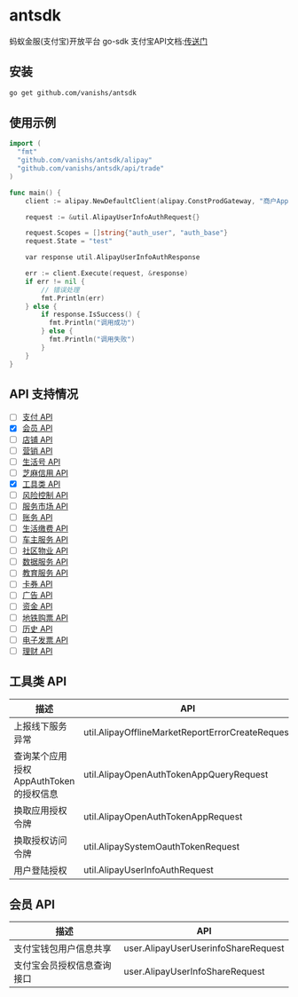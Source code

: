 # antsdk
蚂蚁金服(支付宝)开放平台 go-sdk
支付宝API文档:[传送门](https://docs.open.alipay.com/api)

## 安装
```bash
go get github.com/vanishs/antsdk
```

## 使用示例

```go
import (
  "fmt"
  "github.com/vanishs/antsdk/alipay"
  "github.com/vanishs/antsdk/api/trade"
)

func main() {
    client := alipay.NewDefaultClient(alipay.ConstProdGateway, "商户AppId", "商户密钥", "支付宝公钥", alipay.ConstSignTypeRsaRSA)

    request := &util.AlipayUserInfoAuthRequest{}

    request.Scopes = []string{"auth_user", "auth_base"}
    request.State = "test"

    var response util.AlipayUserInfoAuthResponse

    err := client.Execute(request, &response)
    if err != nil {
        // 错误处理
        fmt.Println(err)
    } else {
        if response.IsSuccess() {
          fmt.Println("调用成功")
        } else {
          fmt.Println("调用失败")
        }
    }
}
```

## API 支持情况
- [ ] [支付 API](#支付-api)
- [x] [会员 API](#会员-api)
- [ ] [店铺 API](#店铺-api)
- [ ] [营销 API](#营销-api)
- [ ] [生活号 API](#生活号-api)
- [ ] [芝麻信用 API](#芝麻信用-api)
- [x] [工具类 API](#工具类-api)
- [ ] [风险控制 API](#风险控制-api)
- [ ] [服务市场 API](#服务市场-api)
- [ ] [账务 API](#账务-api)
- [ ] [生活缴费 API](#生活缴费-api)
- [ ] [车主服务 API](#车主服务-api)
- [ ] [社区物业 API](#社区物业-api)
- [ ] [数据服务 API](#数据服务-api)
- [ ] [教育服务 API](#教育服务-api)
- [ ] [卡券 API](#卡券-api)
- [ ] [广告 API](#广告-api)
- [ ] [资金 API](#资金-api)
- [ ] [地铁购票 API](#地铁购票-api)
- [ ] [历史 API](#历史-api)
- [ ] [电子发票 API](#电子发票-api)
- [ ] [理财 API](#理财-api)

## 工具类 API

描述 | API
---|---
上报线下服务异常 | util.AlipayOfflineMarketReportErrorCreateRequest
查询某个应用授权AppAuthToken的授权信息 | util.AlipayOpenAuthTokenAppQueryRequest
换取应用授权令牌  | util.AlipayOpenAuthTokenAppRequest
换取授权访问令牌 | util.AlipaySystemOauthTokenRequest
用户登陆授权 | util.AlipayUserInfoAuthRequest

## 会员 API

描述 | API
---|---
支付宝钱包用户信息共享 | user.AlipayUserUserinfoShareRequest
支付宝会员授权信息查询接口 | user.AlipayUserInfoShareRequest

